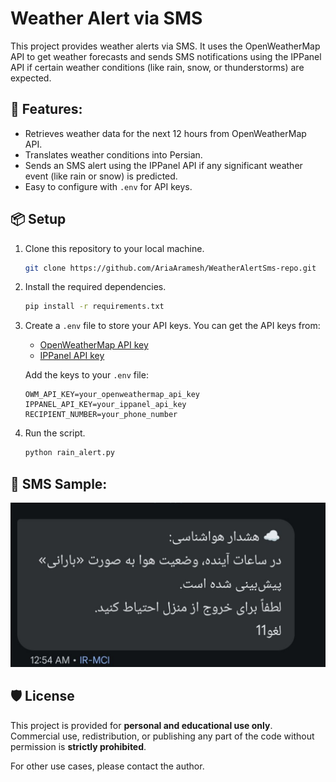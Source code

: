 # Weather Alert via SMS

This project provides weather alerts via SMS. It uses the OpenWeatherMap API to get weather forecasts and sends SMS notifications using the IPPanel API if certain weather conditions (like rain, snow, or thunderstorms) are expected.

## 🚀 Features:
- Retrieves weather data for the next 12 hours from OpenWeatherMap API.
- Translates weather conditions into Persian.
- Sends an SMS alert using the IPPanel API if any significant weather event (like rain or snow) is predicted.
- Easy to configure with `.env` for API keys.

## 📦 Setup

1. Clone this repository to your local machine.
    ```bash
    git clone https://github.com/AriaAramesh/WeatherAlertSms-repo.git
    ```

2. Install the required dependencies.
    ```bash
    pip install -r requirements.txt
    ```

3. Create a `.env` file to store your API keys. You can get the API keys from:
   - [OpenWeatherMap API key](https://home.openweathermap.org/api_keys)
   - [IPPanel API key](https://ippanel.com)
   
   Add the keys to your `.env` file:
    ```env
    OWM_API_KEY=your_openweathermap_api_key
    IPPANEL_API_KEY=your_ippanel_api_key
    RECIPIENT_NUMBER=your_phone_number
    ```

4. Run the script.
    ```bash
    python rain_alert.py
    ```

## 📲 SMS Sample:
<img src="preview.jpg" alt="Weather Alert Example" width="600"/>

## 🛡 License

This project is provided for **personal and educational use only**.  
Commercial use, redistribution, or publishing any part of the code without permission is **strictly prohibited**.

For other use cases, please contact the author.
